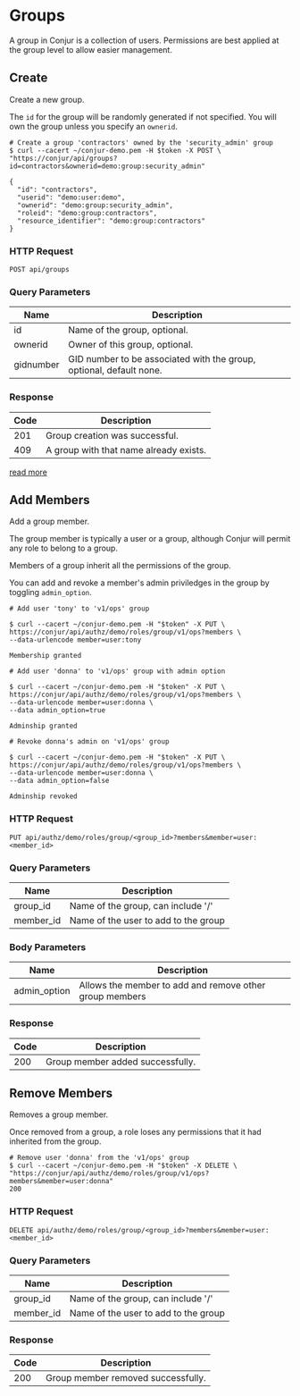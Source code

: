 # Groups

A group in Conjur is a collection of users. Permissions are best applied at the group level to allow
easier management.

## Create

Create a new group.

The `id` for the group will be randomly generated if not specified.
You will own the group unless you specify an `ownerid`.

```shell
# Create a group 'contractors' owned by the 'security_admin' group
$ curl --cacert ~/conjur-demo.pem -H $token -X POST \
"https://conjur/api/groups?id=contractors&ownerid=demo:group:security_admin"

{
  "id": "contractors",
  "userid": "demo:user:demo",
  "ownerid": "demo:group:security_admin",
  "roleid": "demo:group:contractors",
  "resource_identifier": "demo:group:contractors"
}
```

### HTTP Request

`POST api/groups`

### Query Parameters

Name | Description
---- | -----------
id  | Name of the group, optional.
ownerid  | Owner of this group, optional.
gidnumber  | GID number to be associated with the group, optional, default none.

### Response

Code | Description
---- | -----------
201  | Group creation was successful.
409  | A group with that name already exists.

[read more](https://developer.conjur.net/reference/services/directory/group/create.html)

## Add Members

Add a group member.

The group member is typically a user or a group, although Conjur will permit any role to belong to a group.

Members of a group inherit all the permissions of the group.

You can add and revoke a member's admin priviledges in the group by toggling `admin_option`.

```shell
# Add user 'tony' to 'v1/ops' group

$ curl --cacert ~/conjur-demo.pem -H "$token" -X PUT \
https://conjur/api/authz/demo/roles/group/v1/ops?members \
--data-urlencode member=user:tony

Membership granted

# Add user 'donna' to 'v1/ops' group with admin option

$ curl --cacert ~/conjur-demo.pem -H "$token" -X PUT \
https://conjur/api/authz/demo/roles/group/v1/ops?members \
--data-urlencode member=user:donna \
--data admin_option=true

Adminship granted

# Revoke donna's admin on 'v1/ops' group

$ curl --cacert ~/conjur-demo.pem -H "$token" -X PUT \
https://conjur/api/authz/demo/roles/group/v1/ops?members \
--data-urlencode member=user:donna \
--data admin_option=false

Adminship revoked
```

### HTTP Request

`PUT api/authz/demo/roles/group/<group_id>?members&member=user:<member_id>`

### Query Parameters

Name | Description
---- | -----------
group_id | Name of the group, can include '/'
member_id  | Name of the user to add to the group

### Body Parameters

Name | Description
---- | -----------
admin_option | Allows the member to add and remove other group members

### Response

Code | Description
---- | -----------
200  | Group member added successfully.


## Remove Members

Removes a group member.

Once removed from a group, a role loses any permissions that it had inherited from the group.

```shell
# Remove user 'donna' from the 'v1/ops' group
$ curl --cacert ~/conjur-demo.pem -H "$token" -X DELETE \
"https://conjur/api/authz/demo/roles/group/v1/ops?members&member=user:donna"
200
```

### HTTP Request

`DELETE api/authz/demo/roles/group/<group_id>?members&member=user:<member_id>`

### Query Parameters

Name | Description
---- | -----------
group_id | Name of the group, can include '/'
member_id  | Name of the user to add to the group

### Response

Code | Description
---- | -----------
200  | Group member removed successfully.